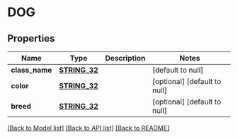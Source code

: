 # DOG

## Properties
Name | Type | Description | Notes
------------ | ------------- | ------------- | -------------
**class_name** | [**STRING_32**](STRING_32.md) |  | [default to null]
**color** | [**STRING_32**](STRING_32.md) |  | [optional] [default to null]
**breed** | [**STRING_32**](STRING_32.md) |  | [optional] [default to null]

[[Back to Model list]](../README.md#documentation-for-models) [[Back to API list]](../README.md#documentation-for-api-endpoints) [[Back to README]](../README.md)


